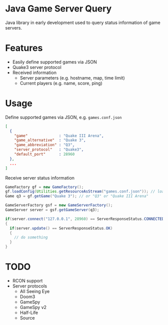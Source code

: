 Java Game Server Query
======================

Java library in early development used to query status information of game servers.

Features
========

* Easily define supported games via JSON
* Quake3 server protocol
* Received information 
  * Server parameters (e.g. hostname, map, time limit)
  * Current players (e.g. name, score, ping)

Usage
=====

Define supported games via JSON, e.g. `games.conf.json`

```JSON
[
  {
    "game"              : "Quake III Arena",
    "game_alternative"  : "Quake 3",
    "game_abbreviation" : "Q3",
    "server_protocol"   : "Quake3",
    "default_port"      : 28960
  },
  ...
]
```

Receive server status information

```Java
GameFactory gf = new GameFactory();
gf.loadConfig(Utilities.getResourceAsStream("games.conf.json")); // load resource file
Game q3 = gf.getGame("Quake 3"); // or "Q3" or "Quake III Arena"

GameServerFactory gsf = new GameServerFactory();
GameServer server = gsf.getGameServer(q3);

if(server.connect("127.0.0.1", 28960) == ServerResponseStatus.CONNECTED) // or domain.tld
{
  if(server.update() == ServerResponseStatus.OK)
  {
    // do something
  }
}
```

TODO
====

* RCON support
* Server protocols
  * All Seeing Eye
  * Doom3
  * GameSpy
  * GameSpy v2
  * Half-Life
  * Source

